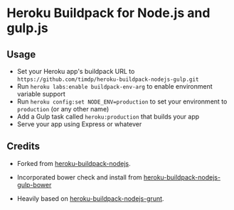Heroku Buildpack for Node.js and gulp.js
========================================

Usage
-----

- Set your Heroku app's buildpack URL to `https://github.com/timdp/heroku-buildpack-nodejs-gulp.git`
- Run `heroku labs:enable buildpack-env-arg` to enable environment variable support
- Run `heroku config:set NODE_ENV=production` to set your environment to `production` (or any other name)
- Add a Gulp task called `heroku:production` that builds your app
- Serve your app using Express or whatever

Credits
-------

* Forked from [heroku-buildpack-nodejs](https://github.com/heroku/heroku-buildpack-nodejs).

* Incorporated bower check and install from [heroku-buildpack-nodejs-gulp-bower](https://github.com/davidmfoley/heroku-buildpack-nodejs-gulp-bower)

* Heavily based on [heroku-buildpack-nodejs-grunt](https://github.com/mbuchetics/heroku-buildpack-nodejs-grunt).
